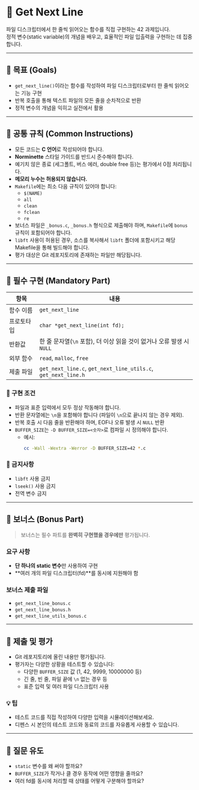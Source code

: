 # 📘 Get Next Line

파일 디스크립터에서 한 줄씩 읽어오는 함수를 직접 구현하는 42 과제입니다.  
정적 변수(static variable)의 개념을 배우고, 효율적인 파일 입출력을 구현하는 데 집중합니다.

---

## 🎯 목표 (Goals)

- `get_next_line()`이라는 함수를 작성하여 파일 디스크립터로부터 한 줄씩 읽어오는 기능 구현
- 반복 호출을 통해 텍스트 파일의 모든 줄을 순차적으로 반환
- 정적 변수의 개념을 익히고 실전에서 활용

---

## 📜 공통 규칙 (Common Instructions)

- 모든 코드는 **C 언어**로 작성되어야 합니다.
- **Norminette** 스타일 가이드를 반드시 준수해야 합니다.
- 예기치 않은 종료 (세그폴트, 버스 에러, double free 등)는 평가에서 0점 처리됩니다.
- **메모리 누수는 허용되지 않습니다.**
- `Makefile`에는 최소 다음 규칙이 있어야 합니다:
  - `$(NAME)`
  - `all`
  - `clean`
  - `fclean`
  - `re`
- 보너스 파일은 `_bonus.c`, `_bonus.h` 형식으로 제출해야 하며, `Makefile`에 `bonus` 규칙이 포함되어야 합니다.
- `libft` 사용이 허용된 경우, 소스를 복사해서 `libft` 폴더에 포함시키고 해당 Makefile을 통해 빌드해야 합니다.
- 평가 대상은 Git 레포지토리에 존재하는 파일만 해당됩니다.

---

## 📂 필수 구현 (Mandatory Part)

| 항목 | 내용 |
|------|------|
| 함수 이름 | `get_next_line` |
| 프로토타입 | `char *get_next_line(int fd);` |
| 반환값 | 한 줄 문자열(`\n` 포함), 더 이상 읽을 것이 없거나 오류 발생 시 `NULL` |
| 외부 함수 | `read`, `malloc`, `free` |
| 제출 파일 | `get_next_line.c`, `get_next_line_utils.c`, `get_next_line.h` |

### 🔧 구현 조건

- 파일과 표준 입력에서 모두 정상 작동해야 합니다.
- 반환 문자열에는 `\n`을 포함해야 합니다 (파일이 `\n`으로 끝나지 않는 경우 제외).
- 반복 호출 시 다음 줄을 반환해야 하며, EOF나 오류 발생 시 `NULL` 반환
- `BUFFER_SIZE`는 `-D BUFFER_SIZE=<숫자>`로 컴파일 시 정의해야 합니다.
  - 예시:  
    ```bash
    cc -Wall -Wextra -Werror -D BUFFER_SIZE=42 *.c
    ```

### 🚫 금지사항

- `libft` 사용 금지
- `lseek()` 사용 금지
- 전역 변수 금지

---

## 🎁 보너스 (Bonus Part)

> 보너스는 필수 파트를 **완벽히 구현했을 경우에만** 평가됩니다.

### 요구 사항

- **단 하나의 static 변수**만 사용하여 구현
- **여러 개의 파일 디스크립터(fd)**를 동시에 지원해야 함

### 보너스 제출 파일

- `get_next_line_bonus.c`
- `get_next_line_bonus.h`
- `get_next_line_utils_bonus.c`

---

## 🚀 제출 및 평가

- Git 레포지토리에 올린 내용만 평가됩니다.
- 평가자는 다양한 상황을 테스트할 수 있습니다:
  - 다양한 `BUFFER_SIZE` 값 (1, 42, 9999, 10000000 등)
  - 긴 줄, 빈 줄, 파일 끝에 `\n` 없는 경우 등
  - 표준 입력 및 여러 파일 디스크립터 사용

### 💡 팁

- 테스트 코드를 직접 작성하여 다양한 입력을 시뮬레이션해보세요.
- 디펜스 시 본인의 테스트 코드와 동료의 코드를 자유롭게 사용할 수 있습니다.

---

## 🧠 질문 유도

- `static` 변수를 왜 써야 할까요?
- `BUFFER_SIZE`가 작거나 클 경우 동작에 어떤 영향을 줄까요?
- 여러 fd를 동시에 처리할 때 상태를 어떻게 구분해야 할까요?

